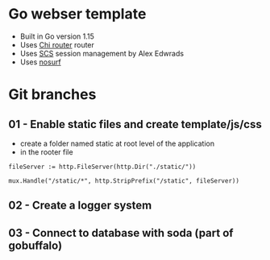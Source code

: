 # Go webser template

- Built in Go version 1.15
- Uses [Chi router](https://github.com/go-chi/chi) router
- Uses [SCS](https://github.com/alexedwards/scs) session management by Alex Edwrads
- Uses [nosurf](https://github.com/justinas/nosurf)

# Git branches

## 01 - Enable static files and create template/js/css

- create a folder named static at root level of the application
- in the rooter file

```
fileServer := http.FileServer(http.Dir("./static/"))
```

```
mux.Handle("/static/*", http.StripPrefix("/static", fileServer))
```

## 02 - Create a logger system

## 03 - Connect to database with soda (part of gobuffalo)